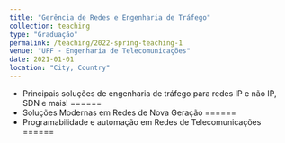 ```yaml
---
title: "Gerência de Redes e Engenharia de Tráfego"
collection: teaching
type: "Graduação"
permalink: /teaching/2022-spring-teaching-1
venue: "UFF - Engenharia de Telecomunicações"
date: 2021-01-01
location: "City, Country"
---
```

- Principais soluções de engenharia de tráfego para redes IP e não IP, SDN e mais!
======
- Soluções Modernas em Redes de Nova Geração
======
- Programabilidade e automação em Redes de Telecomunicações
======
